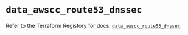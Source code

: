 # `data_awscc_route53_dnssec`

Refer to the Terraform Registory for docs: [`data_awscc_route53_dnssec`](https://registry.terraform.io/providers/hashicorp/awscc/0.70.0/docs/data-sources/route53_dnssec).
